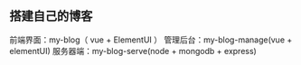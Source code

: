 ## 搭建自己的博客
前端界面：my-blog（ vue + ElementUI ）
管理后台：my-blog-manage(vue + elementUI)
服务器端：my-blog-serve(node + mongodb + express)



